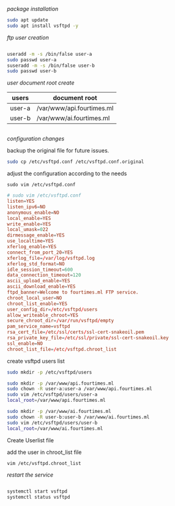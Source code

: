 
_package installation_

```bash
sudo apt update
sudo apt install vsftpd -y
```
_ftp user creation_

```bash

useradd -m -s /bin/false user-a
sudo passwd user-a
suseradd -m -s /bin/false user-b
sudo passwd user-b
```

_user document root create_

|users| document root|
|---|---|
|user-a|/var/www/api.fourtimes.ml|
|user-b|/var/www/ai.fourtimes.ml|

```bash

```
_configuration changes_

backup the original file  for future issues.

```bash
sudo cp /etc/vsftpd.conf /etc/vsftpd.conf.original
```

adjust the configuration according to the needs

`sudo vim /etc/vsftpd.conf`

```conf
# sudo vim /etc/vsftpd.conf
listen=YES
listen_ipv6=NO
anonymous_enable=NO
local_enable=YES
write_enable=YES
local_umask=022
dirmessage_enable=YES
use_localtime=YES
xferlog_enable=YES
connect_from_port_20=YES
xferlog_file=/var/log/vsftpd.log
xferlog_std_format=NO
idle_session_timeout=600
data_connection_timeout=120
ascii_upload_enable=YES
ascii_download_enable=YES
ftpd_banner=Welcome to fourtimes.ml FTP service.
chroot_local_user=NO
chroot_list_enable=YES
user_config_dir=/etc/vsftpd/users
allow_writeable_chroot=YES
secure_chroot_dir=/var/run/vsftpd/empty
pam_service_name=vsftpd
rsa_cert_file=/etc/ssl/certs/ssl-cert-snakeoil.pem
rsa_private_key_file=/etc/ssl/private/ssl-cert-snakeoil.key
ssl_enable=NO
chroot_list_file=/etc/vsftpd.chroot_list

```


create vsftpd users list

```bash
sudo mkdir -p /etc/vsftpd/users

sudo mkdir -p /var/www/api.fourtimes.ml
sudo chown -R user-a:user-a /var/www/api.fourtimes.ml
sudo vim /etc/vsftpd/users/user-a
local_root=/var/www/api.fourtimes.ml

sudo mkdir -p /var/www/ai.fourtimes.ml
sudo chown -R user-b:user-b /var/www/ai.fourtimes.ml
sudo vim /etc/vsftpd/users/user-b
local_root=/var/www/ai.fourtimes.ml

```

Create Userlist file

add the user in chroot_list file

```bash
vim /etc/vsftpd.chroot_list

```


_restart the service_

```bash

systemctl start vsftpd
systemctl status vsftpd

```



